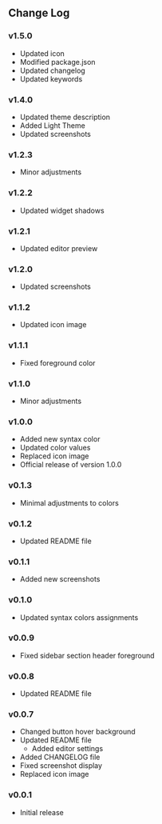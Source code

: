 ## Change Log

### v1.5.0
- Updated icon
- Modified package.json
- Updated changelog
- Updated keywords

### v1.4.0
- Updated theme description
- Added Light Theme
- Updated screenshots

### v1.2.3
- Minor adjustments

### v1.2.2
- Updated widget shadows

### v1.2.1
- Updated editor preview

### v1.2.0
- Updated screenshots

### v1.1.2
- Updated icon image

### v1.1.1
- Fixed foreground color

### v1.1.0
- Minor adjustments

### v1.0.0
- Added new syntax color
- Updated color values
- Replaced icon image
- Official release of version 1.0.0

### v0.1.3
- Minimal adjustments to colors

### v0.1.2
- Updated README file

### v0.1.1
- Added new screenshots

### v0.1.0
- Updated syntax colors assignments

### v0.0.9
- Fixed sidebar section header foreground

### v0.0.8
- Updated README file

### v0.0.7
- Changed button hover background
- Updated README file
    - Added editor settings
- Added CHANGELOG file
- Fixed screenshot display
- Replaced icon image

### v0.0.1
- Initial release
